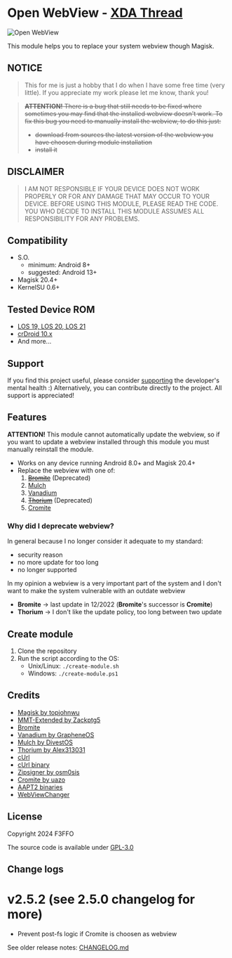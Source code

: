 # Open WebView - [XDA Thread](https://xdaforums.com/t/magisk-module-webview-open-webview.4496119/)

![Open WebView](https://raw.githubusercontent.com/Magisk-Modules-Alt-Repo/open_webview/master/img/logo.png)

This module helps you to replace your system webview though Magisk.

## NOTICE
> This for me is just a hobby that I do when I have some free time (very little). If you appreciate my work please let me know, thank you!

>~~**ATTENTION!** There is a bug that still needs to be fixed where sometimes you may find that the installed webview doesn't work. To fix this bug you need to manually install the webview, to do this just:~~
> - ~~download from sources the latest version of the webview you have choosen during module installation~~
> - ~~install it~~

## DISCLAIMER

>I AM NOT RESPONSIBLE IF YOUR DEVICE DOES NOT WORK PROPERLY OR FOR ANY DAMAGE THAT MAY OCCUR TO YOUR DEVICE. BEFORE USING THIS MODULE, PLEASE READ THE CODE. YOU WHO DECIDE TO INSTALL THIS MODULE ASSUMES ALL RESPONSIBILITY FOR ANY PROBLEMS.

## Compatibility

- S.O.
    - minimum: Android 8+
    - suggested: Android 13+
- Magisk 20.4+
- KernelSU 0.6+

## Tested Device ROM

- [LOS 19, LOS 20, LOS 21](https://lineageos.org/)
- [crDroid 10.x](https://crdroid.net/)
- And more...

## Support

If you find this project useful, please consider [supporting](https://www.paypal.me/f3ff0) the developer's mental health :)
Alternatively, you can contribute directly to the project. All support is appreciated!

## Features

**ATTENTION!** This module cannot automatically update the webview, so if you want to update a webview installed through this module you must manually reinstall the module.

- Works on any device running Android 8.0+ and Magisk 20.4+
- Replace the webview with one of:
    1. ~~[Bromite](https://github.com/bromite/bromite)~~ (Deprecated)
    2. [Mulch](https://gitlab.com/divested-mobile/mulch)
    3. [Vanadium](https://gitlab.com/grapheneos/platform_external_vanadium)
    4. ~~[Thorium](https://github.com/Alex313031/Thorium-Android)~~ (Deprecated)
    5. [Cromite](https://github.com/uazo/cromite)

### Why did I deprecate webview?

In general because I no longer consider it adequate to my standard:
- security reason
- no more update for too long
- no longer supported

In my opinion a webview is a very important part of the system and I don't want to make the system vulnerable with an outdate webview

- **Bromite** -> last update in 12/2022 (**Bromite**'s successor is **Cromite**)
- **Thorium** -> I don't like the update policy, too long between two update

## Create module

1. Clone the repository
2. Run the script according to the OS:
   - Unix/Linux: `./create-module.sh`
   - Windows: `./create-module.ps1`

## Credits

- [Magisk by topjohnwu](https://github.com/topjohnwu/Magisk)
- [MMT-Extended by Zackptg5](https://github.com/Zackptg5/MMT-Extended)
- [Bromite](https://github.com/bromite/bromite)
- [Vanadium by GrapheneOS](https://gitlab.com/grapheneos/platform_external_vanadium)
- [Mulch by DivestOS](https://gitlab.com/divested-mobile/mulch)
- [Thorium by Alex313031](https://github.com/Alex313031/thorium)
- [cUrl](https://github.com/curl/curl)
- [cUrl binary](https://github.com/F3FFO/compile_zlib_openssl_curl_android)
- [Zipsigner by osm0sis](https://github.com/Magisk-Modules-Repo/zipsigner)
- [Cromite by uazo](https://github.com/uazo/cromite)
- [AAPT2 binaries](https://github.com/skittles9823/QuickSwitch)
- [WebViewChanger](https://github.com/Lordify95/WebViewChanger)

## License

Copyright 2024 F3FFO

The source code is available under [GPL-3.0](https://github.com/Magisk-Modules-Alt-Repo/open_fonts/blob/master/LICENSE)

## Change logs

# v2.5.2 (see 2.5.0 changelog for more)

- Prevent post-fs logic if Cromite is choosen as webview

See older release notes: [CHANGELOG.md](CHANGELOG.md)
